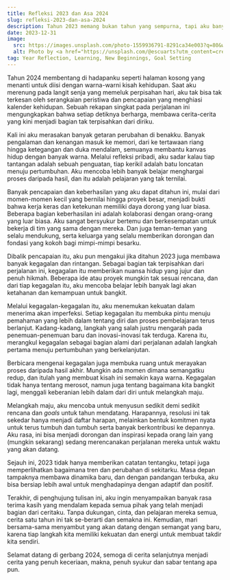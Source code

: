 ```yaml
---
title: Refleksi 2023 dan Asa 2024
slug: refleksi-2023-dan-asa-2024
description: Tahun 2023 memang bukan tahun yang sempurna, tapi aku banyak belajar ditahun ini.
date: 2023-12-31
image:
  src: https://images.unsplash.com/photo-1559936791-8291ca34e003?q=80&w=3270&auto=format&fit=crop&ixlib=rb-4.0.3&ixid=M3wxMjA3fDB8MHxwaG90by1wYWdlfHx8fGVufDB8fHx8fA%3D%3D
  alt: Photo by <a href="https://unsplash.com/@escuarts?utm_content=creditCopyText&utm_medium=referral&utm_source=unsplash">Alex Escu</a> on <a href="https://unsplash.com/photos/selective-focus-photography-of-vehicle-side-mirror-6PquRXeIrEY?utm_content=creditCopyText&utm_medium=referral&utm_source=unsplash">Unsplash</a>
tag: Year Reflection, Learning, New Beginnings, Goal Setting
---
```


Tahun 2024 membentang di hadapanku seperti halaman kosong yang menanti untuk diisi dengan warna-warni kisah kehidupan. Saat aku merenung pada langit senja yang memeluk perpisahan hari, aku tak bisa tak terkesan oleh serangkaian peristiwa dan pencapaian yang menghiasi kalender kehidupan. Sebuah rekapan singkat pada perjalanan ini mengungkapkan bahwa setiap detiknya berharga, membawa cerita-cerita yang kini menjadi bagian tak terpisahkan dari diriku.

Kali ini aku merasakan banyak getaran perubahan di benakku. Banyak pengalaman dan kenangan masuk ke memori, dari ke tertawaan riang hingga ketegangan dan duka mendalam, semuanya membantu kanvas hidup dengan banyak warna. Melalui refleksi pribadi, aku sadar kalau tiap tantangan adalah sebuah penguatan, tiap kerikil adalah batu loncatan menuju pertumbuhan. Aku mencoba lebih banyak belajar menghargai proses daripada hasil, dan itu adalah pelajaran yang tak ternilai.

Banyak pencapaian dan keberhasilan yang aku dapat ditahun ini, mulai dari momen-momen kecil yang bernilai hingga proyek besar, menjadi bukti bahwa kerja keras dan ketekunan memiliki daya dorong yang luar biasa. Beberapa bagian keberhasilan ini adalah kolaborasi dengan orang-orang yang luar biasa. Aku sangat bersyukur bertemu dan berkesempatan untuk bekerja di tim yang sama dengan mereka. Dan juga teman-teman yang selalu mendukung, serta keluarga yang selalu memberikan dorongan dan fondasi yang kokoh bagi mimpi-mimpi besarku.

Dibalik pencapaian itu, aku pun mengakui jika ditahun 2023 juga membawa banyak kegagalan dan rintangan. Sebagai bagian tak terpisahkan dari perjalanan ini, kegagalan itu memberikan nuansa hidup yang jujur dan penuh hikmah. Beberapa ide atau proyek mungkin tak sesuai rencana, dan dari tiap kegagalan itu, aku mencoba belajar lebih banyak lagi akan ketahanan dan kemampuan untuk bangkit.

Melalui kegagalan-kegagalan itu, aku menemukan kekuatan dalam menerima akan imperfeksi. Setiap kegagalan itu membuka pintu menuju pemahaman yang lebih dalam tentang diri dan proses pembelajaran terus berlanjut. Kadang-kadang, langkah yang salah justru mengarah pada penemuan-penemuan baru dan inovasi-inovasi tak terduga. Karena itu, merangkul kegagalan sebagai bagian alami dari perjalanan adalah langkah pertama menuju pertumbuhan yang berkelanjutan.

Berbicara mengenai kegagalan juga membuka ruang untuk merayakan proses daripada hasil akhir. Mungkin ada momen dimana semangatku redup, dan itulah yang membuat kisah ini semakin kaya warna. Kegagalan tidak hanya tentang merosot, namun juga tentang bagaimana kita bangkit lagi, menggali keberanian lebih dalam dari diri untuk melangkah maju.

Melangkah maju, aku mencoba untuk menyusun sedikit demi sedikit rencana dan _goals_ untuk tahun mendatang. Harapannya, resolusi ini tak sekedar hanya menjadi daftar harapan, melainkan bentuk komitmen nyata untuk terus tumbuh dan tumbuh serta banyak berkontribusi ke depannya. Aku rasa, ini bisa menjadi dorongan dan inspirasi kepada orang lain yang (mungkin sekarang) sedang merencanakan perjalanan mereka untuk waktu yang akan datang.

Sejauh ini, 2023 tidak hanya memberikan catatan tentangku, tetapi juga memperlihatkan bagaimana tren dan perubahan di sekitarku. Masa depan tampaknya membawa dinamika baru, dan dengan pandangan terbuka, aku bisa bersiap lebih awal untuk menghadapinya dengan adaptif dan positif.

Terakhir, di penghujung tulisan ini, aku ingin menyampaikan banyak rasa terima kasih yang mendalam kepada semua pihak yang telah menjadi bagian dari ceritaku. Tanpa dukungan, cinta, dan pelajaran mereka semua, cerita satu tahun ini tak se-berarti dan semakna ini. Kemudian, mari bersama-sama menyambut yang akan datang dengan semangat yang baru, karena tiap langkah kita memiliki kekuatan dan energi untuk membuat takdir kita sendiri.

Selamat datang di gerbang 2024, semoga di cerita selanjutnya menjadi cerita yang penuh keceriaan, makna, penuh syukur dan sabar tentang apa pun.
